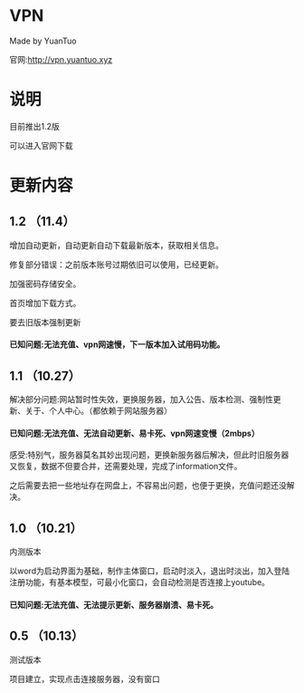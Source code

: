 # VPN

Made by YuanTuo

官网:http://vpn.yuantuo.xyz

# 说明

目前推出1.2版

可以进入官网下载

# 更新内容

## 1.2 （11.4）

增加自动更新，自动更新自动下载最新版本，获取相关信息。

修复部分错误：之前版本账号过期依旧可以使用，已经更新。

加强密码存储安全。

首页增加下载方式。

要去旧版本强制更新

#### 已知问题:无法充值、vpn网速慢，下一版本加入试用码功能。

## 1.1 （10.27）

解决部分问题:网站暂时性失效，更换服务器，加入公告、版本检测、强制性更新、关于、个人中心。（都依赖于网站服务器）

#### 已知问题:无法充值、无法自动更新、易卡死、vpn网速变慢（2mbps）

感受:特别气，服务器莫名其妙出现问题，更换新服务器后解决，但此时旧服务器又恢复，数据不但要合并，还需要处理，完成了information文件。

之后需要去把一些地址存在网盘上，不容易出问题，也便于更换，充值问题还没解决。

## 1.0 （10.21）

内测版本

以word为启动界面为基础，制作主体窗口，启动时淡入，退出时淡出，加入登陆注册功能，有基本模型，可最小化窗口，会自动检测是否连接上youtube。

#### 已知问题:无法充值、无法提示更新、服务器崩溃、易卡死。

## 0.5 （10.13）

测试版本

项目建立，实现点击连接服务器，没有窗口
